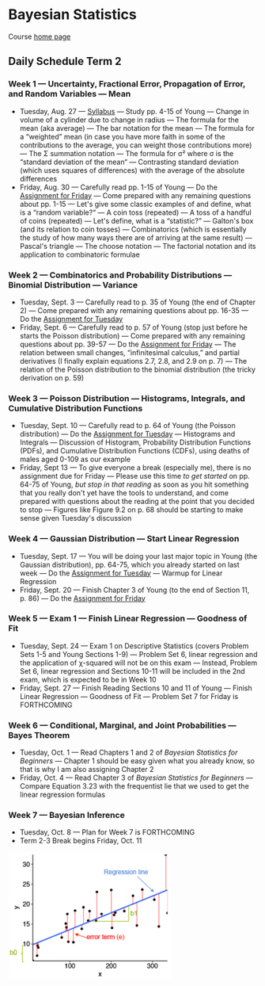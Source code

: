 # Bayesian Statistics

Course [home page](./)

## Daily Schedule Term 2

### Week 1 &mdash; Uncertainty, Fractional Error, Propagation of Error, and Random Variables &mdash; Mean

* Tuesday, Aug. 27 &mdash; [Syllabus](./BayesianStatisticsSyllabus.pdf) &mdash; Study pp. 4-15 of Young &mdash; Change in volume of a cylinder due to change in radius &mdash; The formula for the mean (aka average) &mdash; The bar notation for the mean &mdash; The formula for a &ldquo;weighted&rdquo; mean (in case you have more faith in some of the contributions to the average, you can weight those contributions more) &mdash; The &Sigma; summation notation &mdash; The formula for &sigma;&sup2; where &sigma; is the &ldquo;standard deviation of the mean&ldquo; &mdash; Contrasting standard deviation (which uses squares of differences) with the average of the absolute differences
* Friday, Aug. 30 &mdash; Carefully read pp. 1-15 of Young &mdash; Do the [Assignment for Friday](./assignments/AssignmentFor2024-08-30.nb.pdf) &mdash; Come prepared with any remaining questions about pp. 1-15 &mdash; Let's give some classic examples of and define, what is a &ldquo;random variable?&ldquo; &mdash; A coin toss (repeated) &mdash; A toss of a handful of coins (repeated) &mdash; Let's define, what is a  &ldquo;statistic?&rdquo; &mdash; Galton's box (and its relation to coin tosses) &mdash; Combinatorics (which is essentially the study of how many ways there are of arriving at the same result) &mdash; Pascal's triangle &mdash; The choose notation &mdash; The factorial notation and its application to combinatoric formulae

### Week 2 &mdash; Combinatorics and Probability Distributions &mdash; Binomial Distribution &mdash; Variance

* Tuesday, Sept. 3 &mdash; Carefully read to p. 35 of Young (the end of Chapter 2) &mdash; Come prepared with any remaining questions about pp. 16-35 &mdash; Do the [Assignment for Tuesday](./assignments/AssignmentFor2024-09-03.nb.pdf)
* Friday, Sept. 6 &mdash; Carefully read to p. 57 of Young (stop just before he starts the Poisson distribution) &mdash; Come prepared with any remaining questions about pp. 39-57 &mdash; Do the [Assignment for Friday](./assignments/AssignmentFor2024-09-06.nb.pdf) &mdash; The relation between small changes, &ldquo;infinitesimal calculus,&rdquo; and partial derivatives (I finally explain equations 2.7, 2.8, and 2.9 on p. 7) &mdash; The relation of the Poisson distribution to the binomial distribution (the tricky derivation on p. 59)

### Week 3 &mdash; Poisson Distribution &mdash; Histograms, Integrals, and Cumulative Distribution Functions

* Tuesday, Sept. 10 &mdash; Carefully read to p. 64 of Young (the Poisson distribution) &mdash; Do the [Assignment for Tuesday](./assignments/AssignmentFor2024-09-10.nb.pdf) &mdash; Histograms and Integrals &mdash; Discussion of Histogram, Probability Distribution Functions (PDFs), and Cumulative Distribution Functions (CDFs), using deaths of males aged 0-109 as our example
* Friday, Sept 13 &mdash; To give everyone a break (especially me), there is no assignment due for Friday &mdash; Please use this time *to get started* on pp. 64-75 of Young, *but stop in that reading* as soon as you hit something that you really don't yet have the tools to understand, and come prepared with questions about the reading at the point that you decided to stop &mdash; Figures like Figure 9.2 on p. 68 should be starting to make sense given Tuesday's discussion

### Week 4 &mdash; Gaussian Distribution &mdash; Start Linear Regression

* Tuesday, Sept. 17 &mdash; You will be doing your last major topic in Young (the Gaussian distribution), pp. 64-75, which you already started on last week &mdash; Do the [Assignment for Tuesday](./assignments/AssignmentFor2024-09-17.nb.pdf) &mdash; Warmup for Linear Regression
* Friday, Sept. 20 &mdash; Finish Chapter 3 of Young (to the end of Section 11, p. 86) &mdash; Do the [Assignment for Friday](./assignments/AssignmentFor2024-09-20.nb.pdf)

### Week 5 &mdash; Exam 1 &mdash; Finish Linear Regression &mdash; Goodness of Fit

* Tuesday, Sept. 24 &mdash; Exam 1 on Descriptive Statistics (covers Problem Sets 1-5 and Young Sections 1-9) &mdash; Problem Set 6, linear regression and the application of &chi;-squared will not be on this exam &mdash; Instead, Problem Set 6, linear regression and Sections 10-11 will be included in the 2nd exam, which is expected to be in Week 10
* Friday, Sept. 27 &mdash; Finish Reading Sections 10 and 11 of Young  &mdash; Finish Linear Regression &mdash; Goodness of Fit &mdash; Problem Set 7 for Friday is FORTHCOMING

### Week 6 &mdash; Conditional, Marginal, and Joint Probabilities &mdash; Bayes Theorem

* Tuesday, Oct. 1 &mdash; Read Chapters 1 and 2 of *Bayesian Statistics for Beginners* &mdash; Chapter 1 should be easy given what you already know, so that is why I am also assigning Chapter 2
* Friday, Oct. 4 &mdash; Read Chapter 3 of *Bayesian Statistics for Beginners* &mdash; Compare Equation 3.23 with the frequentist lie that we used to get the linear regression formulas

### Week 7 &mdash; Bayesian Inference

* Tuesday, Oct. 8 &mdash; Plan for Week 7 is FORTHCOMING
* Term 2-3 Break begins Friday, Oct. 11

<img src="./resources/LinearRegression.png" alt="Linear regression" width="65%">
